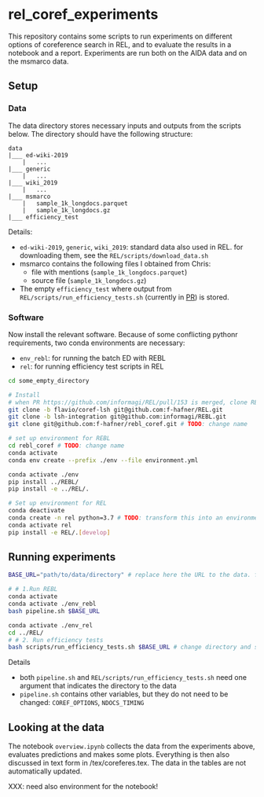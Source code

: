 # rel_coref_experiments

This repository contains some scripts to run experiments on different options of coreference search in REL, and to evaluate the results in a notebook and a report.
Experiments are run both on the AIDA data and on the msmarco data. 


## Setup

### Data

The data directory stores necessary inputs and outputs from the scripts below. The directory should have the following structure:

```
data
|___ ed-wiki-2019
    |   ...
|___ generic
    |   ...
|___ wiki_2019
    |   ...
|___ msmarco
    |   sample_1k_longdocs.parquet
    |   sample_1k_longdocs.gz
|___ efficiency_test
```

Details:
- `ed-wiki-2019`, `generic`, `wiki_2019`: standard data also used in REL. for downloading them, see the `REL/scripts/download_data.sh`
- msmarco contains the following files I obtained from Chris:
    - file with mentions (`sample_1k_longdocs.parquet`) 
    - source file (`sample_1k_longdocs.gz`)
- The empty `efficiency_test` where output from `REL/scripts/run_efficiency_tests.sh` (currently in [PR](https://github.com/informagi/REL/pull/153)) is stored.


### Software

Now install the relevant software. Because of some conflicting pythonr requirements, two conda environments are necessary:
- `env_rebl`: for running the batch ED with REBL
- `rel`: for running efficiency test scripts in REL

```bash
cd some_empty_directory

# Install
# when PR https://github.com/informagi/REL/pull/153 is merged, clone REL directly
git clone -b flavio/coref-lsh git@github.com:f-hafner/REL.git 
git clone -b lsh-integration git@github.com:informagi/REBL.git 
git clone git@github.com:f-hafner/rebl_coref.git # TODO: change name

# set up environment for REBL
cd rebl_coref # TODO: change name
conda activate 
conda env create --prefix ./env --file environment.yml

conda activate ./env
pip install ../REBL/
pip install -e ../REL/.

# Set up environment for REL
conda deactivate
conda create -n rel python=3.7 # TODO: transform this into an environment as env_rebl above?
conda activate rel
pip install -e REL/.[develop]

```


## Running experiments

```bash
BASE_URL="path/to/data/directory" # replace here the URL to the data. for me: "/var/scratch/fhafner/rel_data/"

# # 1.Run REBL
conda activate 
conda activate ./env_rebl
bash pipeline.sh $BASE_URL

conda activate ./env_rel
cd ../REL/
# # 2. Run efficiency tests
bash scripts/run_efficiency_tests.sh $BASE_URL # change directory and settings in REL/scripts/efficiency_test.py. or change code in PR? 
```

Details 
- both `pipeline.sh` and `REL/scripts/run_efficiency_tests.sh` need one argument that indicates the directory to the data 
- `pipeline.sh` contains other variables, but they do not need to be changed: `COREF_OPTIONS`, `NDOCS_TIMING`


## Looking at the data

The notebook `overview.ipynb` collects the data from the experiments above, evaluates predictions and makes some plots. 
Everything is then also discussed in text form in /tex/coreferes.tex. The data in the tables are not automatically updated.

XXX: need also environment for the notebook! 
